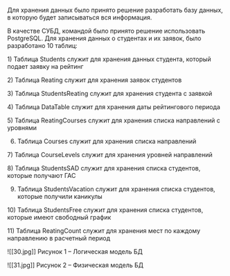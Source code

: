 Для хранения данных было принято решение разработать базу данных, в которую будет записываться вся информация.

В качестве СУБД, командой было принято решение использовать PostgreSQL. Для хранения данных о студентах и их заявок, было разработано 10 таблиц:

1) Таблица Students служит для хранения данных студента, который подает заявку на рейтинг

2) Таблица Reating служит для хранения заявок студентов

3) Таблица StudentsReating служит для хранения студента с заявкой

4) Таблица DataTable служит для хранения даты рейтингового периода

5) Таблица ReatingCourses служит для хранения списка направлений с уровнями

6) Таблица Courses служит для хранения списка направлений

7) Таблица CourseLevels служит для хранения уровней направлений

8) Таблица StudentsSAD служит для хранения списка студентов, которые получают ГАС

9) Таблица StudentsVacation служит для хранения списка студентов, которые получили каникулы

10) Таблица StudentsFree служит для хранения списка студентов, которые имеют свободный график

11) Таблица ReatingCount служит для хранения мест по каждому направлению в расчетный период


![[30.jpg]]
Рисунок 1 – Логическая модель БД

![[31.jpg]]
Рисунок 2 – Физическая модель БД